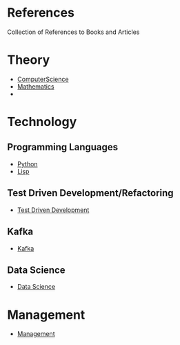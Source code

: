 # References
Collection of References to Books and Articles

# Theory
* [ComputerScience](computer-science.md)
* [Mathematics](mathematics.md)
* 

# Technology

## Programming Languages
* [Python](python.md)
* [Lisp](lisp.md)

## Test Driven Development/Refactoring
* [Test Driven Development](tdd.md)

## Kafka
* [Kafka](kafka.md)

## Data Science
* [Data Science](data-science.md)

# Management
* [Management](management.md)

